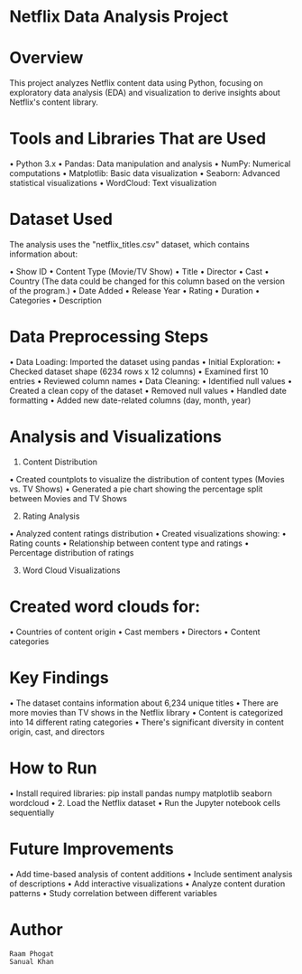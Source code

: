 # Netflix Data Analysis Project

# Overview

This project analyzes Netflix content data using Python, focusing on exploratory data analysis (EDA) and visualization to derive insights about Netflix's content library.

# Tools and Libraries That are Used

•  Python 3.x
•  Pandas: Data manipulation and analysis
•  NumPy: Numerical computations
•  Matplotlib: Basic data visualization
•  Seaborn: Advanced statistical visualizations
•  WordCloud: Text visualization

# Dataset Used

The analysis uses the "netflix_titles.csv" dataset, which contains information about:

•  Show ID
•  Content Type (Movie/TV Show)
•  Title
•  Director
•  Cast
•  Country (The data could be changed for this column based on the version of the program.)
•  Date Added
•  Release Year
•  Rating
•  Duration
•  Categories
•  Description

# Data Preprocessing Steps

•  Data Loading: Imported the dataset using pandas
•  Initial Exploration:
•  Checked dataset shape (6234 rows x 12 columns)
•  Examined first 10 entries
•  Reviewed column names
•  Data Cleaning:
•  Identified null values
•  Created a clean copy of the dataset
•  Removed null values
•  Handled date formatting
•  Added new date-related columns (day, month, year)

# Analysis and Visualizations

1. Content Distribution

•  Created countplots to visualize the distribution of content types (Movies vs. TV Shows)
•  Generated a pie chart showing the percentage split between Movies and TV Shows

2. Rating Analysis

•  Analyzed content ratings distribution
•  Created visualizations showing:
•  Rating counts
•  Relationship between content type and ratings
•  Percentage distribution of ratings

3. Word Cloud Visualizations

# Created word clouds for:

•  Countries of content origin
•  Cast members
•  Directors
•  Content categories

# Key Findings

•  The dataset contains information about 6,234 unique titles
•  There are more movies than TV shows in the Netflix library
•  Content is categorized into 14 different rating categories
•  There's significant diversity in content origin, cast, and directors

# How to Run

•  Install required libraries:
pip install pandas numpy matplotlib seaborn wordcloud
•  2. Load the Netflix dataset
•  Run the Jupyter notebook cells sequentially

# Future Improvements

•  Add time-based analysis of content additions
•  Include sentiment analysis of descriptions
•  Add interactive visualizations
•  Analyze content duration patterns
•  Study correlation between different variables

# Author
    Raam Phogat
    Sanual Khan
